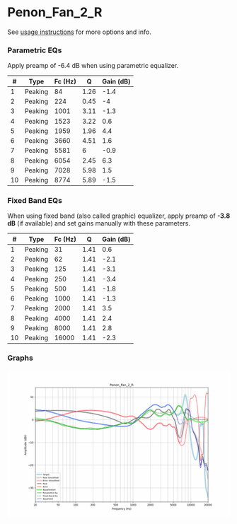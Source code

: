 # Penon_Fan_2_R
See [usage instructions](https://github.com/jaakkopasanen/AutoEq#usage) for more options and info.

### Parametric EQs
Apply preamp of -6.4 dB when using parametric equalizer.

|   # | Type    |   Fc (Hz) |    Q |   Gain (dB) |
|-----|---------|-----------|------|-------------|
|   1 | Peaking |        84 | 1.26 |        -1.4 |
|   2 | Peaking |       224 | 0.45 |        -4   |
|   3 | Peaking |      1001 | 3.11 |        -1.3 |
|   4 | Peaking |      1523 | 3.22 |         0.6 |
|   5 | Peaking |      1959 | 1.96 |         4.4 |
|   6 | Peaking |      3660 | 4.51 |         1.6 |
|   7 | Peaking |      5581 | 6    |        -0.9 |
|   8 | Peaking |      6054 | 2.45 |         6.3 |
|   9 | Peaking |      7028 | 5.98 |         1.5 |
|  10 | Peaking |      8774 | 5.89 |        -1.5 |

### Fixed Band EQs
When using fixed band (also called graphic) equalizer, apply preamp of **-3.8 dB** (if available) and set gains manually with these parameters.

|   # | Type    |   Fc (Hz) |    Q |   Gain (dB) |
|-----|---------|-----------|------|-------------|
|   1 | Peaking |        31 | 1.41 |         0.6 |
|   2 | Peaking |        62 | 1.41 |        -2.1 |
|   3 | Peaking |       125 | 1.41 |        -3.1 |
|   4 | Peaking |       250 | 1.41 |        -3.4 |
|   5 | Peaking |       500 | 1.41 |        -1.8 |
|   6 | Peaking |      1000 | 1.41 |        -1.3 |
|   7 | Peaking |      2000 | 1.41 |         3.5 |
|   8 | Peaking |      4000 | 1.41 |         2.4 |
|   9 | Peaking |      8000 | 1.41 |         2.8 |
|  10 | Peaking |     16000 | 1.41 |        -2.3 |

### Graphs
![](./Penon_Fan_2_R.png)
